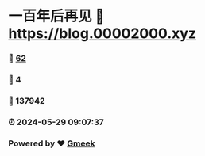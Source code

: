 # 一百年后再见 :link: https://blog.00002000.xyz 
### :page_facing_up: [62](https://blog.00002000.xyz/tag.html) 
### :speech_balloon: 4 
### :hibiscus: 137942 
### :alarm_clock: 2024-05-29 09:07:37 
### Powered by :heart: [Gmeek](https://github.com/Meekdai/Gmeek)

